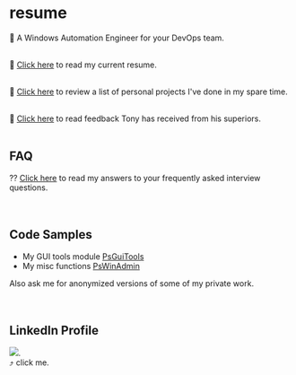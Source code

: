 # resume
👀 A Windows Automation Engineer for your DevOps team.
</br>
</br>

📜 [Click here](https://github.com/tonypags/resume/blob/master/AP-Resume.pdf) to read my current resume.
</br>
</br>

📐 [Click here](https://github.com/tonypags/resume/blob/master/Personal-Projects.md) to review a list of personal projects I've done in my spare time.
</br>
</br>

📢 [Click here](https://github.com/tonypags/resume/blob/master/Testimonials.md) to read feedback Tony has received from his superiors.
</br>
</br>

## FAQ
⁇ [Click here](https://github.com/tonypags/resume/blob/master/FAQ.md) to read my answers to your frequently asked interview questions. 
</br>
</br>
</br>

## Code Samples
<!-- - My date tools module [PsDateTools](https://github.com/tonypags/PsDateTools/)) -->
- My GUI tools module [PsGuiTools](https://github.com/tonypags/PsGuiTools)
- My misc functions [PsWinAdmin](https://github.com/tonypags/PsWinAdmin)

Also ask me for anonymized versions of some of my private work. </br>
</br>
</br>

## LinkedIn Profile
[![](https://media-exp1.licdn.com/dms/image/C5603AQGCpTjho5JrDg/profile-displayphoto-shrink_200_200/0/1516656396060?e=1613606400&v=beta&t=KNyQ7HvAZlX886ZxBht84GQOgV-JidPYBU1uLyaUf-k)](https://www.linkedin.com/in/tony-pagliaro-a2923337/).
</br>
⤴️ click me.</br>
</br>
